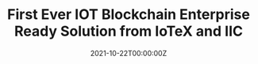 ---
title: First Ever IOT Blockchain Enterprise Ready Solution from IoTeX and IIC
tags:
- Blockchain
- IIoT
date: "2021-10-22T00:00:00Z"

# Optional external URL for project (replaces project detail page).
external_link: "https://www.coinspeaker.com/iot-blockchain-enterprise-solution/"
---